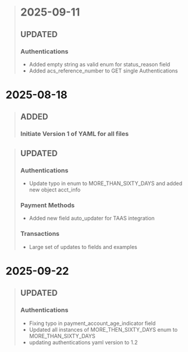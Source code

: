 > # 2025-09-11
> ## UPDATED
> ### Authentications
> * Added empty string as valid enum for status_reason field
> * Added acs_reference_number to GET single Authentications


 # 2025-08-18
> ## ADDED
> ### Initiate Version 1 of YAML for all files

> 
> ## UPDATED
> ### Authentications
> * Update typo in enum to MORE_THAN_SIXTY_DAYS and added new object acct_info
> ### Payment Methods
> * Added new field auto_updater for TAAS integration 
> ### Transactions
> * Large set of updates to fields and examples

 # 2025-09-22

> ## UPDATED
> ### Authentications
> * Fixing typo in payment_account_age_indicator field
> * Updated all instances of MORE_THEN_SIXTY_DAYS enum to MORE_THAN_SIXTY_DAYS
> * updating authentications yaml version to 1.2
